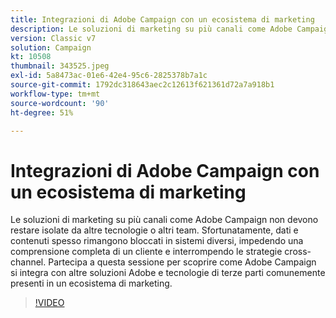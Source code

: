 ```yaml
---
title: Integrazioni di Adobe Campaign con un ecosistema di marketing
description: Le soluzioni di marketing su più canali come Adobe Campaign non devono restare isolate da altre tecnologie o altri team.
version: Classic v7
solution: Campaign
kt: 10508
thumbnail: 343525.jpeg
exl-id: 5a8473ac-01e6-42e4-95c6-2825378b7a1c
source-git-commit: 1792dc318643aec2c12613f621361d72a7a918b1
workflow-type: tm+mt
source-wordcount: '90'
ht-degree: 51%

---
```


# Integrazioni di Adobe Campaign con un ecosistema di marketing

Le soluzioni di marketing su più canali come Adobe Campaign non devono restare isolate da altre tecnologie o altri team. Sfortunatamente, dati e contenuti spesso rimangono bloccati in sistemi diversi, impedendo una comprensione completa di un cliente e interrompendo le strategie cross-channel. Partecipa a questa sessione per scoprire come Adobe Campaign si integra con altre soluzioni Adobe e tecnologie di terze parti comunemente presenti in un ecosistema di marketing.

>[!VIDEO](https://video.tv.adobe.com/v/343525/?quality=12&learn=on)
